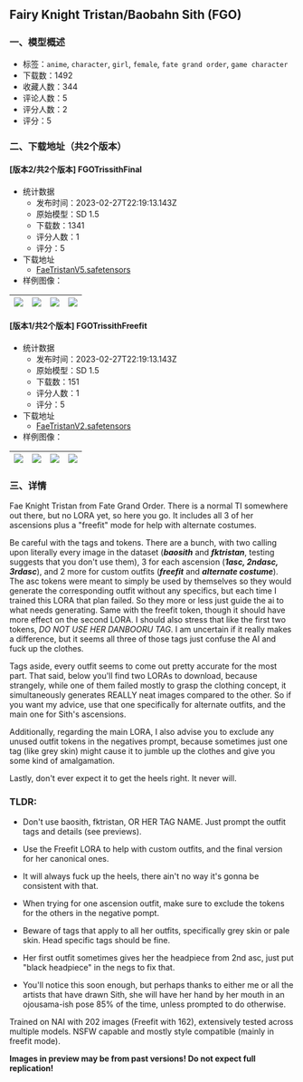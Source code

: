 ## Fairy Knight Tristan/Baobahn Sith (FGO)
### 一、模型概述

- 标签：`anime`, `character`, `girl`, `female`, `fate grand order`, `game character`
- 下载数：1492
- 收藏人数：344
- 评论人数：5
- 评分人数：2
- 评分：5

### 二、下载地址（共2个版本）

#### [版本2/共2个版本] FGOTrissithFinal

- 统计数据
  - 发布时间：2023-02-27T22:19:13.143Z
  - 原始模型：SD 1.5
  - 下载数：1341
  - 评分人数：1
  - 评分：5
- 下载地址
  - [FaeTristanV5.safetensors](https://civitai.com/api/download/models/16387)
- 样例图像：

| <img src="https://image.civitai.com/xG1nkqKTMzGDvpLrqFT7WA/d050e211-00d2-4759-e8ba-a2725cb66500/width=450/165291.jpeg" /> | <img src="https://image.civitai.com/xG1nkqKTMzGDvpLrqFT7WA/e4eb6f9a-8eb0-46d2-019b-0d6947b18800/width=450/165309.jpeg" /> | <img src="https://image.civitai.com/xG1nkqKTMzGDvpLrqFT7WA/af9c15d2-629a-44a1-4081-79fa2c382900/width=450/165310.jpeg" /> | <img src="https://image.civitai.com/xG1nkqKTMzGDvpLrqFT7WA/ef0052fb-f462-464a-7f6f-dabc07265100/width=450/165308.jpeg" /> |
| ---- | ---- | ---- | ---- |

#### [版本1/共2个版本] FGOTrissithFreefit

- 统计数据
  - 发布时间：2023-02-27T22:19:13.143Z
  - 原始模型：SD 1.5
  - 下载数：151
  - 评分人数：1
  - 评分：5
- 下载地址
  - [FaeTristanV2.safetensors](https://civitai.com/api/download/models/16388)
- 样例图像：

| <img src="https://image.civitai.com/xG1nkqKTMzGDvpLrqFT7WA/554841cd-9aba-4d66-982b-445dfb46e200/width=450/165325.jpeg" /> | <img src="https://image.civitai.com/xG1nkqKTMzGDvpLrqFT7WA/8c86c992-5913-4111-01b1-a441867a0900/width=450/165324.jpeg" /> | <img src="https://image.civitai.com/xG1nkqKTMzGDvpLrqFT7WA/05ace272-7584-4a38-e325-1b605d409300/width=450/165323.jpeg" /> | <img src="https://image.civitai.com/xG1nkqKTMzGDvpLrqFT7WA/c2d38753-f8d1-408d-d9a0-daed223f8c00/width=450/165322.jpeg" /> |
| ---- | ---- | ---- | ---- |


### 三、详情
<p>Fae Knight Tristan from Fate Grand Order. There is a normal TI somewhere out there, but no LORA yet, so here you go. It includes all 3 of her ascensions plus a "freefit" mode for help with alternate costumes.</p><p></p><p>Be careful with the tags and tokens. There are a bunch, with two calling upon literally every image in the dataset (<strong><em>baosith</em></strong> and <strong><em>fktristan</em></strong>, testing suggests that you don't use them), 3 for each ascension (<strong><em>1asc, 2ndasc, 3rdasc</em></strong>), and 2 more for custom outfits (<strong><em>freefit</em></strong> and <strong><em>alternate costume</em></strong>). The asc tokens were meant to simply be used by themselves so they would generate the corresponding outfit without any specifics, but each time I trained this LORA that plan failed. So they more or less just guide the ai to what needs generating. Same with the freefit token, though it should have more effect on the second LORA. I should also stress that like the first two tokens, <em>DO NOT USE HER DANBOORU TAG</em>. I am uncertain if it really makes a difference, but it seems all three of those tags just confuse the AI and fuck up the clothes.</p><p></p><p>Tags aside, every outfit seems to come out pretty accurate for the most part. That said, below you'll find two LORAs to download, because strangely, while one of them failed mostly to grasp the clothing concept, it simultaneously generates REALLY neat images compared to the other. So if you want my advice, use that one specifically for alternate outfits, and the main one for Sith's ascensions.</p><p>Additionally, regarding the main LORA, I also advise you to exclude any unused outfit tokens in the negatives prompt, because sometimes just one tag (like grey skin) might cause it to jumble up the clothes and give you some kind of amalgamation.</p><p></p><p>Lastly, don't ever expect it to get the heels right. It never will.</p><p></p><h3>TLDR:</h3><ul><li><p>Don't use baosith, fktristan, OR HER TAG NAME. Just prompt the outfit tags and details (see previews).</p></li><li><p>Use the Freefit LORA to help with custom outfits, and the final version for her canonical ones.</p></li><li><p>It will always fuck up the heels, there ain't no way it's gonna be consistent with that.</p></li><li><p>When trying for one ascension outfit, make sure to exclude the tokens for the others in the negative pompt.</p></li><li><p>Beware of tags that apply to all her outfits, specifically grey skin or pale skin. Head specific tags should be fine.</p></li><li><p>Her first outfit sometimes gives her the headpiece from 2nd asc, just put "black headpiece" in the negs to fix that.</p></li><li><p>You'll notice this soon enough, but perhaps thanks to either me or all the artists that have drawn Sith, she will have her hand by her mouth in an ojousama-ish pose 85% of the time, unless prompted to do otherwise.</p><p></p><p></p></li></ul><p>Trained on NAI with 202 images (Freefit with 162), extensively tested across multiple models. NSFW capable and mostly style compatible (mainly in freefit mode).</p><p><strong>Images in preview may be from past versions! Do not expect full replication!</strong></p>